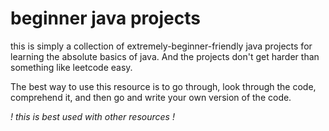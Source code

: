 # beginner java projects

this is simply a collection of extremely-beginner-friendly java projects for learning the absolute basics of java. And the projects don't get harder than something like leetcode easy. 

The best way to use this resource is to go through, look through the code, comprehend it, and then go and write your own version of the code.

*! this is best used with other resources !*
